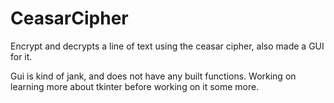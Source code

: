 # CeasarCipher
Encrypt and decrypts a line of text using the ceasar cipher, also made a GUI for it. 

Gui is kind of jank, and does not have any built functions. Working on learning more about tkinter before working on it some more.
